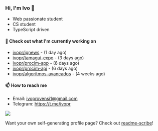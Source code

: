 ### Hi, I'm Ivo 👋

* Web passionate student
* CS student
* TypeScript driven

#### 👷 Check out what I'm currently working on

- [ivopr/ignews](https://github.com/ivopr/ignews) -  (1 day ago)
- [ivopr/tamagui-expo](https://github.com/ivopr/tamagui-expo) -  (3 days ago)
- [ivopr/procim-app](https://github.com/ivopr/procim-app) -  (6 days ago)
- [ivopr/procim-api](https://github.com/ivopr/procim-api) -  (6 days ago)
- [ivopr/algoritmos-avancados](https://github.com/ivopr/algoritmos-avancados) -  (4 weeks ago)

#### 📫 How to reach me

- Email: [ivoprovensi1@gmail.com](mailto://ivoprovensi1@gmail.com)
- Telegram: https://t.me/ivopr

![](https://github-readme-stats.vercel.app/api/top-langs/?username=ivopr&layout=compact&theme=react)

Want your own self-generating profile page? Check out [readme-scribe](https://github.com/muesli/readme-scribe)!

